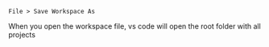 


```
File > Save Workspace As
```
When you open the workspace file, vs code will open the root folder with all projects